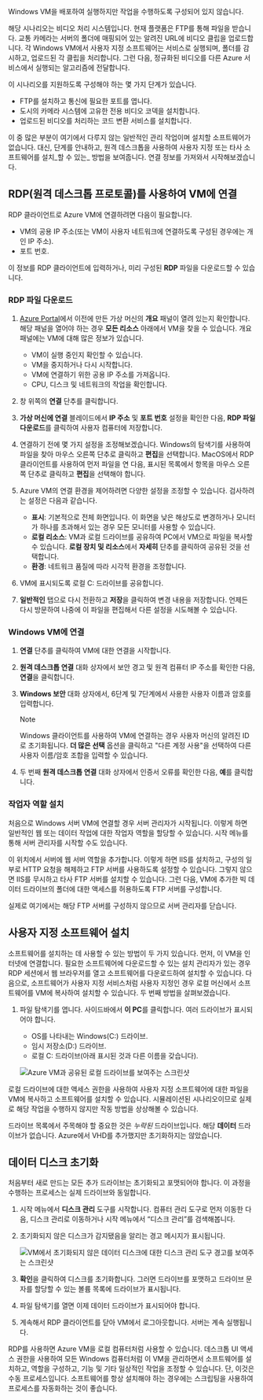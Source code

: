 Windows VM을 배포하여 실행하지만 작업을 수행하도록 구성되어 있지 않습니다.

해당 시나리오는 비디오 처리 시스템입니다. 현재 플랫폼은 FTP를 통해 파일을 받습니다. 교통 카메라는 서버의 폴더에 매핑되어 있는 알려진 URL에 비디오 클립을 업로드합니다. 각 Windows VM에서 사용자 지정 소프트웨어는 서비스로 실행되며, 폴더를 감시하고, 업로드된 각 클립을 처리합니다. 그런 다음, 정규화된 비디오를 다른 Azure 서비스에서 실행되는 알고리즘에 전달합니다.

이 시나리오를 지원하도록 구성해야 하는 몇 가지 단계가 있습니다.

- FTP를 설치하고 통신에 필요한 포트를 엽니다.
- 도시의 카메라 시스템에 고유한 전용 비디오 코덱을 설치합니다.
- 업로드된 비디오를 처리하는 코드 변환 서비스를 설치합니다.

이 중 많은 부분이 여기에서 다루지 않는 일반적인 관리 작업이며 설치할 소프트웨어가 없습니다. 대신, 단계를 안내하고, 원격 데스크톱을 사용하여 사용자 지정 또는 타사 소프트웨어를 설치_할 수 있는_ 방법을 보여줍니다. 연결 정보를 가져와서 시작해보겠습니다.

## <a name="connect-to-the-vm-with-remote-desktop-protocol"></a>RDP(원격 데스크톱 프로토콜)를 사용하여 VM에 연결

RDP 클라이언트로 Azure VM에 연결하려면 다음이 필요합니다.

- VM의 공용 IP 주소(또는 VM이 사용자 네트워크에 연결하도록 구성된 경우에는 개인 IP 주소).
- 포트 번호.

이 정보를 RDP 클라이언트에 입력하거나, 미리 구성된 **RDP** 파일을 다운로드할 수 있습니다.

### <a name="download-the-rdp-file"></a>RDP 파일 다운로드

1. [Azure Portal](https://portal.azure.com/triplecrownlabs.onmicrosoft.com?azure-portal=true)에서 이전에 만든 가상 머신의 **개요** 패널이 열려 있는지 확인합니다. 해당 패널을 열어야 하는 경우 **모든 리소스** 아래에서 VM을 찾을 수 있습니다. 개요 패널에는 VM에 대해 많은 정보가 있습니다.

    - VM이 실행 중인지 확인할 수 있습니다.
    - VM을 중지하거나 다시 시작합니다.
    - VM에 연결하기 위한 공용 IP 주소를 가져옵니다.
    - CPU, 디스크 및 네트워크의 작업을 확인합니다.

1. 창 위쪽의 **연결** 단추를 클릭합니다.

1. **가상 머신에 연결** 블레이드에서 **IP 주소** 및 **포트 번호** 설정을 확인한 다음, **RDP 파일 다운로드**를 클릭하여 사용자 컴퓨터에 저장합니다.

1. 연결하기 전에 몇 가지 설정을 조정해보겠습니다. Windows의 탐색기를 사용하여 파일을 찾아 마우스 오른쪽 단추로 클릭하고 **편집**을 선택합니다. MacOS에서 RDP 클라이언트를 사용하여 먼저 파일을 연 다음, 표시된 목록에서 항목을 마우스 오른쪽 단추로 클릭하고 **편집**을 선택해야 합니다.

1. Azure VM의 연결 환경을 제어하려면 다양한 설정을 조정할 수 있습니다. 검사하려는 설정은 다음과 같습니다.

    - **표시**: 기본적으로 전체 화면입니다. 이 화면을 낮은 해상도로 변경하거나 모니터가 하나를 초과해서 있는 경우 모든 모니터를 사용할 수 있습니다.
    - **로컬 리소스**: VM과 로컬 드라이브를 공유하여 PC에서 VM으로 파일을 복사할 수 있습니다. **로컬 장치 및 리소스**에서 **자세히** 단추를 클릭하여 공유된 것을 선택합니다.
    - **환경**: 네트워크 품질에 따라 시각적 환경을 조정합니다.

1. VM에 표시되도록 로컬 C: 드라이브를 공유합니다.

1. **일반적인** 탭으로 다시 전환하고 **저장**을 클릭하여 변경 내용을 저장합니다. 언제든 다시 방문하여 나중에 이 파일을 편집해서 다른 설정을 시도해볼 수 있습니다.

### <a name="connect-to-the-windows-vm"></a>Windows VM에 연결

1. **연결** 단추를 클릭하여 VM에 대한 연결을 시작합니다.

1. **원격 데스크톱 연결** 대화 상자에서 보안 경고 및 원격 컴퓨터 IP 주소를 확인한 다음, **연결**을 클릭합니다.

1. **Windows 보안** 대화 상자에서, 6단계 및 7단계에서 사용한 사용자 이름과 암호를 입력합니다.

    > [!NOTE]
    > Windows 클라이언트를 사용하여 VM에 연결하는 경우 사용자 머신의 알려진 ID로 초기화됩니다. **더 많은 선택** 옵션을 클릭하고 "다른 계정 사용"을 선택하여 다른 사용자 이름/암호 조합을 입력할 수 있습니다.

1. 두 번째 **원격 데스크톱 연결** 대화 상자에서 인증서 오류를 확인한 다음, **예**를 클릭합니다.

### <a name="install-worker-roles"></a>작업자 역할 설치

처음으로 Windows 서버 VM에 연결할 경우 서버 관리자가 시작됩니다. 이렇게 하면 일반적인 웹 또는 데이터 작업에 대한 작업자 역할을 할당할 수 있습니다. 시작 메뉴를 통해 서버 관리자를 시작할 수도 있습니다.

이 위치에서 서버에 웹 서버 역할을 추가합니다. 이렇게 하면 IIS를 설치하고, 구성의 일부로 HTTP 요청을 해제하고 FTP 서버를 사용하도록 설정할 수 있습니다. 그렇지 않으면 IIS를 무시하고 타사 FTP 서버를 설치할 수 있습니다. 그런 다음, VM에 추가한 빅 데이터 드라이브의 폴더에 대한 액세스를 허용하도록 FTP 서버를 구성합니다.

실제로 여기에서는 해당 FTP 서버를 구성하지 않으므로 서버 관리자를 닫습니다.

## <a name="install-custom-software"></a>사용자 지정 소프트웨어 설치

소프트웨어를 설치하는 데 사용할 수 있는 방법이 두 가지 있습니다. 먼저, 이 VM을 인터넷에 연결합니다. 필요한 소프트웨어에 다운로드할 수 있는 설치 관리자가 있는 경우 RDP 세션에서 웹 브라우저를 열고 소프트웨어를 다운로드하여 설치할 수 있습니다. 다음으로, 소프트웨어가 사용자 지정 서비스처럼 사용자 지정인 경우 로컬 머신에서 소프트웨어를 VM에 복사하여 설치할 수 있습니다. 두 번째 방법을 살펴보겠습니다.

1. 파일 탐색기를 엽니다. 사이드바에서 **이 PC**를 클릭합니다. 여러 드라이브가 표시되어야 합니다.

    - OS를 나타내는 Windows(C:) 드라이브.
    - 임시 저장소(D:) 드라이브.
    - 로컬 C: 드라이브(아래 표시된 것과 다른 이름을 갖습니다).

    ![Azure VM과 공유된 로컬 드라이브를 보여주는 스크린샷](../media/6-drive-list.png)

로컬 드라이브에 대한 액세스 권한을 사용하여 사용자 지정 소프트웨어에 대한 파일을 VM에 복사하고 소프트웨어를 설치할 수 있습니다. 시뮬레이션된 시나리오이므로 실제로 해당 작업을 수행하지 않지만 작동 방법을 상상해볼 수 있습니다.

드라이브 목록에서 주목해야 할 중요한 것은 _누락된_ 드라이브입니다. 해당 **데이터** 드라이브가 없습니다. Azure에서 VHD를 추가했지만 초기화하지는 않았습니다.

## <a name="initialize-data-disks"></a>데이터 디스크 초기화

처음부터 새로 만드는 모든 추가 드라이브는 초기화되고 포맷되어야 합니다. 이 과정을 수행하는 프로세스는 실제 드라이브와 동일합니다.

1. 시작 메뉴에서 **디스크 관리** 도구를 시작합니다. 컴퓨터 관리 도구로 먼저 이동한 다음, 디스크 관리로 이동하거나 시작 메뉴에서 “디스크 관리”를 검색해봅니다.

1. 초기화되지 않은 디스크가 감지됐음을 알리는 경고 메시지가 표시됩니다.

    ![VM에서 초기화되지 않은 데이터 디스크에 대한 디스크 관리 도구 경고를 보여주는 스크린샷](../media/6-disk-management.png)

1. **확인**을 클릭하여 디스크를 초기화합니다. 그러면 드라이브를 포맷하고 드라이브 문자를 할당할 수 있는 볼륨 목록에 드라이브가 표시됩니다.

1. 파일 탐색기를 열면 이제 데이터 드라이브가 표시되어야 합니다.

1. 계속해서 RDP 클라이언트를 닫아 VM에서 로그아웃합니다. 서버는 계속 실행됩니다.

RDP를 사용하면 Azure VM을 로컬 컴퓨터처럼 사용할 수 있습니다. 데스크톱 UI 액세스 권한을 사용하여 모든 Windows 컴퓨터처럼 이 VM을 관리하면서 소프트웨어를 설치하고, 역할을 구성하고, 기능 및 기타 일상적인 작업을 조정할 수 있습니다. 단, 이것은 수동 프로세스입니다. 소프트웨어를 항상 설치해야 하는 경우에는 스크립팅을 사용하여 프로세스를 자동화하는 것이 좋습니다.